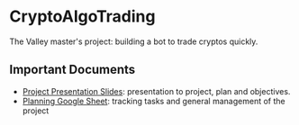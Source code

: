 # CryptoAlgoTrading
The Valley master's project: building a bot to trade cryptos quickly.

## Important Documents
- [Project Presentation Slides](https://docs.google.com/presentation/d/1y4o_Wdomcc2rppq7gRFOV55MOxoPjYHjHMIoIe6qQ2k/edit?usp=sharing): presentation to project, plan and objectives.
- [Planning Google Sheet](https://docs.google.com/spreadsheets/d/1knDtxZQkfrf6GNSooeQYYPAs0aYutAz9CCo57cO1CC4/edit?usp=sharing): tracking tasks and general management of the project
